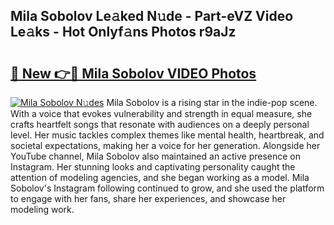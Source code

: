 ## Mila Sobolov Le𝚊ked N𝚞de - Part-eVZ Video Le𝚊ks - Hot Onlyf𝚊ns Photos r9aJz

# <h2><a href="http://ab26636.deff.icu/?id=Mila+Sobolov">🔗 New 👉🔴 Mila Sobolov VIDEO Photos</a></h2>

[![Mila Sobolov N𝚞des](https://i.imgur.com/rIISA9y.gif)](http://ab26636.deff.icu/?id=Mila+Sobolov)
Mila Sobolov is a rising star in the indie-pop scene. With a voice that evokes vulnerability and strength in equal measure, she crafts heartfelt songs that resonate with audiences on a deeply personal level. Her music tackles complex themes like mental health, heartbreak, and societal expectations, making her a voice for her generation. Alongside her YouTube channel, Mila Sobolov also maintained an active presence on Instagram. Her stunning looks and captivating personality caught the attention of modeling agencies, and she began working as a model. Mila Sobolov's Instagram following continued to grow, and she used the platform to engage with her fans, share her experiences, and showcase her modeling work.
